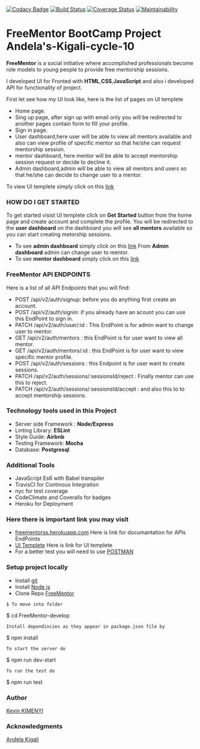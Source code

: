 [![Codacy Badge](https://api.codacy.com/project/badge/Grade/8970944717004206bee0c08f69da544b)](https://app.codacy.com/manual/kimenyikevin/FreeMentor?utm_source=github.com&utm_medium=referral&utm_content=kimenyikevin/FreeMentor&utm_campaign=Badge_Grade_Dashboard)
[![Build Status](https://travis-ci.org/kimenyikevin/FreeMentor.svg?branch=develop)](https://travis-ci.org/kimenyikevin/FreeMentor)
[![Coverage Status](https://coveralls.io/repos/github/kimenyikevin/FreeMentor/badge.svg?branch=develop)](https://coveralls.io/github/kimenyikevin/FreeMentor?branch=develop)
[![Maintainability](https://api.codeclimate.com/v1/badges/2c52cb512a25aee536bb/maintainability)](https://codeclimate.com/github/kimenyikevin/FreeMentor/maintainability)


# FreeMentor BootCamp Project  Andela's-Kigali-cycle-10
**FreeMentor** is a social initiative where accomplished professionals become role models to young people to provide free mentorship sessions.

I developed UI for Fronted with **HTML**,**CSS**,**JavaScript** and also i developed API for functionality of project. 

First let see how my UI look like, here is the list of pages on UI templete 

* Home page.
* Sing up page, after sign up with email only you will be redirected to another pages contain form to fill your profile.
* Sign in page.
* User dashboard,here user will be able to view all mentors available and also can view profile of specific mentor so that he/she can request mentorship session.
* mentor dashboard, here mentor will be able to accept mentorship session request or decide to decline it.
* Admin dashboard,admin will be able to view all mentors and users so that he/she can decide to change user to a mentor.

To view UI templete simply click on this [link](https://kimenyikevin.github.io/FreeMentor/UI/)


### HOW DO I GET STARTED
To get started visist UI templete click on **Get Started** button from the home page and create account and complete the profile. You will be redirected to the **user dashboard** on the dashboard you will see **all mentors** available so you can start creating metorship sessions.
* To see **admin dashboard** simply click on this [link](https://kimenyikevin.github.io/FreeMentor/UI/pages/admin.html)
From **Admin dashboard** admin can change user to mentor. 
* To see **mentor dashboard** simply click on this [link](https://kimenyikevin.github.io/FreeMentor/UI/pages/mentor.html)

### FreeMentor API ENDPOINTS
Here is a list of all API Endpoints that you will find:
* POST /api/v2/auth/signup: before you do anything first create an account.
* POST /api/v2/auth/signin: if you already have an acount you can use this EndPoint to sign in.
* PATCH /api/v2/auth/user/:id : This EndPoint is for admin want to change user to mentor.
* GET /api/v2/auth/mentors : this EndPoint is for user want to view all mentor.
* GET /api/v2/auth/mentors/:id : this EndPoint is for user want to view specific mentor profile.
* POST /api/v2/auth/sessions : this Endpoint is for user want to create sessions.
* PATCH /api/v2/auth/sessions/:sessionsId/reject : Finally mentor can use this to reject.
* PATCH /api/v2/auth/sessions/:sessionsId/accept : and also this to to accept mentorship sessions.

### Technology tools used in this Project
* Server side Framework : **Node/Express**
* Linting Library: **ESLint**
* Style Guide: **Airbnb**
* Testing Framework: **Mocha**
* Database: **Postgresql**
### Additional Tools
* JavaScript Es6 with Babel transpiler
* TravisCI for Continous Integration
* nyc for test coverage
* CodeClimate and Coveralls for badges
* Heroku for Deployment
### Here there is important link you may visit
* [freementorss.herokuapp.com](https://freementorss.herokuapp.com/api-docs/) Here is link for documantation for APIs EndPoints
* [UI Templete](https://kimenyikevin.github.io/FreeMentor/UI/) Here is link for UI templete
* For a better test you will need to use [POSTMAN](https://www.getpostman.com/)
### Setup project locally
* Install [git](https://git-scm.com/downloads)
* Install [Node js](https://nodejs.org/en/)
* Clone Repo [FreeMentor](https://github.com/kimenyikevin/FreeMentor.git)

```
$ To move into folder
```
$ cd FreeMentor-develop
```
Install dependincies as they appear in package.json file by

```
$ npm install
```
To start the server do

```
$ npm run dev-start
```
To run the test do

```
$ npm run test
### Author
[Kevin KIMENYI](https://github.com/kimenyikevin)
### Acknowledgments
[Andela Kigali](https://andela.com)
